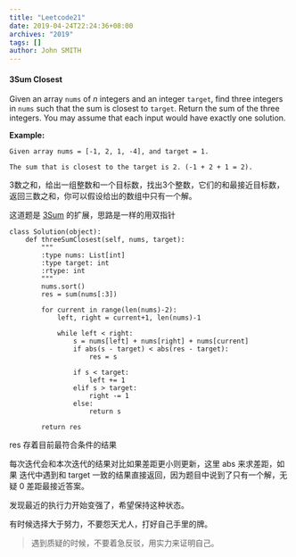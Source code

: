```yaml
---
title: "Leetcode21"
date: 2019-04-24T22:24:36+08:00
archives: "2019"
tags: []
author: John SMITH
---
```


#### 3Sum Closest

Given an array `nums` of *n* integers and an integer `target`, find three integers in `nums` such that the sum is closest to `target`. Return the sum of the three integers. You may assume that each input would have exactly one solution.

**Example:**

```
Given array nums = [-1, 2, 1, -4], and target = 1.

The sum that is closest to the target is 2. (-1 + 2 + 1 = 2).
```

3数之和，给出一组整数和一个目标数，找出3个整数，它们的和最接近目标数，返回三数之和，你可以假设给出的数组中只有一个解。

这道题是 [3Sum](<https://hurryking.github.io/2019/03/leetcode11/>) 的扩展，思路是一样的用双指针

```
class Solution(object):
    def threeSumClosest(self, nums, target):
        """
        :type nums: List[int]
        :type target: int
        :rtype: int
        """
        nums.sort()
        res = sum(nums[:3])
        
        for current in range(len(nums)-2):
        	left, right = current+1, len(nums)-1

        	while left < right:
        		s = nums[left] + nums[right] + nums[current]
        		if abs(s - target) < abs(res - target):
        			res = s

        		if s < target:
        			left += 1
        		elif s > target:
        			right -= 1
        		else:
        			return s

        return res
```

res 存着目前最符合条件的结果

每次迭代会和本次迭代的结果对比如果差距更小则更新，这里 abs 来求差距，如果 迭代中遇到和 target 一致的结果直接返回，因为题目中说到了只有一个解，无疑 0 差距最接近答案。

发现最近的执行力开始变强了，希望保持这种状态。

有时候选择大于努力，不要怨天尤人，打好自己手里的牌。

>遇到质疑的时候，不要着急反驳，用实力来证明自己。